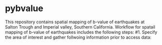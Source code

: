 # pybvalue
This repository contains spatial mapping of b-value of earthquakes at Salton Trough and Imperial valley, Southern California. 
Workflow for spatail mapping of b-value of earthquakes includes the following steps: 
#1. Specify the area of interest and gather follwoing information prior to access data: 
